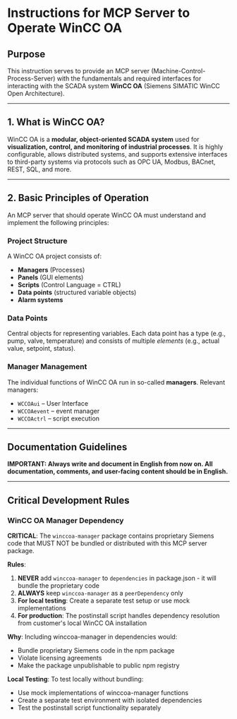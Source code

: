 # Instructions for MCP Server to Operate WinCC OA

## Purpose

This instruction serves to provide an MCP server (Machine-Control-Process-Server) with the fundamentals and required interfaces for interacting with the SCADA system **WinCC OA** (Siemens SIMATIC WinCC Open Architecture).

---

## 1. What is WinCC OA?

WinCC OA is a **modular, object-oriented SCADA system** used for **visualization, control, and monitoring of industrial processes**. It is highly configurable, allows distributed systems, and supports extensive interfaces to third-party systems via protocols such as OPC UA, Modbus, BACnet, REST, SQL, and more.

---

## 2. Basic Principles of Operation

An MCP server that should operate WinCC OA must understand and implement the following principles:

### Project Structure

A WinCC OA project consists of:

- **Managers** (Processes)
- **Panels** (GUI elements)
- **Scripts** (Control Language = CTRL)
- **Data points** (structured variable objects)
- **Alarm systems**

### Data Points

Central objects for representing variables. Each data point has a type (e.g., pump, valve, temperature) and consists of multiple *elements* (e.g., actual value, setpoint, status).

### Manager Management

The individual functions of WinCC OA run in so-called **managers**. Relevant managers:

- `WCCOAui` – User Interface
- `WCCOAevent` – event manager
- `WCCOActrl` – script execution


---

## Documentation Guidelines

**IMPORTANT: Always write and document in English from now on. All documentation, comments, and user-facing content should be in English.**

---

## Critical Development Rules

### WinCC OA Manager Dependency

**CRITICAL**: The `winccoa-manager` package contains proprietary Siemens code that MUST NOT be bundled or distributed with this MCP server package.

**Rules**:
1. **NEVER** add `winccoa-manager` to `dependencies` in package.json - it will bundle the proprietary code
2. **ALWAYS** keep `winccoa-manager` as a `peerDependency` only
3. **For local testing**: Create a separate test setup or use mock implementations
4. **For production**: The postinstall script handles dependency resolution from customer's local WinCC OA installation

**Why**: Including winccoa-manager in dependencies would:
- Bundle proprietary Siemens code in the npm package
- Violate licensing agreements
- Make the package unpublishable to public npm registry

**Local Testing**: To test locally without bundling:
- Use mock implementations of winccoa-manager functions
- Create a separate test environment with isolated dependencies
- Test the postinstall script functionality separately
